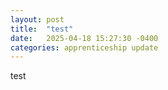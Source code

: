 ```yaml
---
layout: post
title:  "test"
date:   2025-04-18 15:27:30 -0400
categories: apprenticeship update
---
```

test